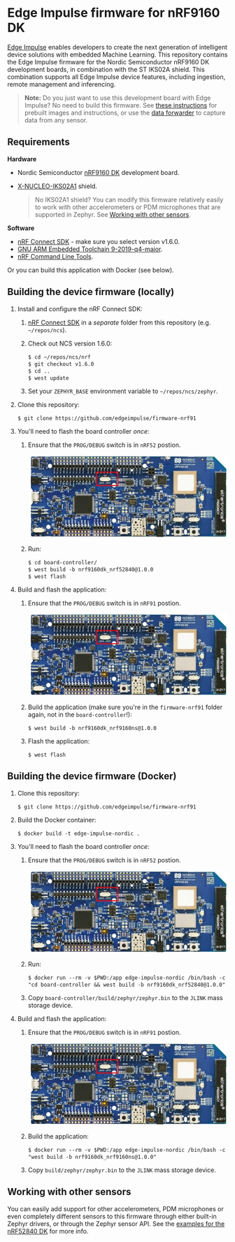 # Edge Impulse firmware for nRF9160 DK

[Edge Impulse](https://www.edgeimpulse.com) enables developers to create the next generation of intelligent device solutions with embedded Machine Learning. This repository contains the Edge Impulse firmware for the Nordic Semiconductor nRF9160 DK development boards, in combination with the ST IKS02A shield. This combination supports all Edge Impulse device features, including ingestion, remote management and inferencing.

> **Note:** Do you just want to use this development board with Edge Impulse? No need to build this firmware. See [these instructions](https://docs.edgeimpulse.com/docs/nordic-semi-nrf9160-dk) for prebuilt images and instructions, or use the [data forwarder](https://docs.edgeimpulse.com/docs/cli-data-forwarder) to capture data from any sensor.

## Requirements

**Hardware**

* Nordic Semiconductor [nRF9160 DK](https://docs.edgeimpulse.com/docs/nordic-semi-nrf9160-dk) development board.
* [X-NUCLEO-IKS02A1](https://www.st.com/en/ecosystems/x-nucleo-iks02a1.html) shield.

    > No IKS02A1 shield? You can modify this firmware relatively easily to work with other accelerometers or PDM microphones that are supported in Zephyr. See [Working with other sensors](#working-with-other-sensors).

**Software**

* [nRF Connect SDK](https://www.nordicsemi.com/Software-and-tools/Software/nRF-Connect-SDK) - make sure you select version v1.6.0.
* [GNU ARM Embedded Toolchain 9-2019-q4-major](https://developer.arm.com/tools-and-software/open-source-software/developer-tools/gnu-toolchain/gnu-rm/downloads).
* [nRF Command Line Tools](https://www.nordicsemi.com/Software-and-tools/Development-Tools/nRF-Command-Line-Tools/Download).

Or you can build this application with Docker (see below).

## Building the device firmware (locally)

1. Install and configure the nRF Connect SDK:
    1. [nRF Connect SDK](https://developer.nordicsemi.com/nRF_Connect_SDK/doc/latest/nrf/gs_installing.html) in a *separate* folder from this repository (e.g. `~/repos/ncs`).
    1. Check out NCS version 1.6.0:

        ```
        $ cd ~/repos/ncs/nrf
        $ git checkout v1.6.0
        $ cd ..
        $ west update
        ```

    1. Set your `ZEPHYR_BASE` environment variable to `~/repos/ncs/zephyr`.

1. Clone this repository:

    ```
    $ git clone https://github.com/edgeimpulse/firmware-nrf91
    ```

1. You'll need to flash the board controller *once*:

    1. Ensure that the `PROG/DEBUG` switch is in `nRF52` postion.

        ![nRF9160DK PROG/DEBUG switch location](./doc/nrf9160dk-prog-sw.jpg)

    1. Run:

        ```
        $ cd board-controller/
        $ west build -b nrf9160dk_nrf52840@1.0.0
        $ west flash
        ```

1. Build and flash the application:

    1. Ensure that the `PROG/DEBUG` switch is in `nRF91` postion.

        ![nRF9160DK PROG/DEBUG switch location](./doc/nrf9160dk-prog-sw.jpg)

    1. Build the application (make sure you're in the `firmware-nrf91` folder again, not in the `board-controller`!):

        ```
        $ west build -b nrf9160dk_nrf9160ns@1.0.0
        ```

    1. Flash the application:

        ```
        $ west flash
        ```

## Building the device firmware (Docker)

1. Clone this repository:

    ```
    $ git clone https://github.com/edgeimpulse/firmware-nrf91
    ```

1. Build the Docker container:

    ```
    $ docker build -t edge-impulse-nordic .
    ```

1. You'll need to flash the board controller *once*:

    1. Ensure that the `PROG/DEBUG` switch is in `nRF52` postion.

        ![nRF9160DK PROG/DEBUG switch location](./doc/nrf9160dk-prog-sw.jpg)

    1. Run:

        ```
        $ docker run --rm -v $PWD:/app edge-impulse-nordic /bin/bash -c "cd board-controller && west build -b nrf9160dk_nrf52840@1.0.0"
        ```

    1. Copy `board-controller/build/zephyr/zephyr.bin` to the `JLINK` mass storage device.


1. Build and flash the application:

    1. Ensure that the `PROG/DEBUG` switch is in `nRF91` postion.

        ![nRF9160DK PROG/DEBUG switch location](./doc/nrf9160dk-prog-sw.jpg)

    1. Build the application:

        ```
        $ docker run --rm -v $PWD:/app edge-impulse-nordic /bin/bash -c "west build -b nrf9160dk_nrf9160ns@1.0.0"
        ```

    1. Copy `build/zephyr/zephyr.bin` to the `JLINK` mass storage device.


## Working with other sensors

You can easily add support for other accelerometers, PDM microphones or even completely different sensors to this firmware through either built-in Zephyr drivers, or through the Zephyr sensor API. See the [examples for the nRF52840 DK](https://github.com/edgeimpulse/firmware-nrf52840-5340-dk#working-with-other-sensors) for more info.
